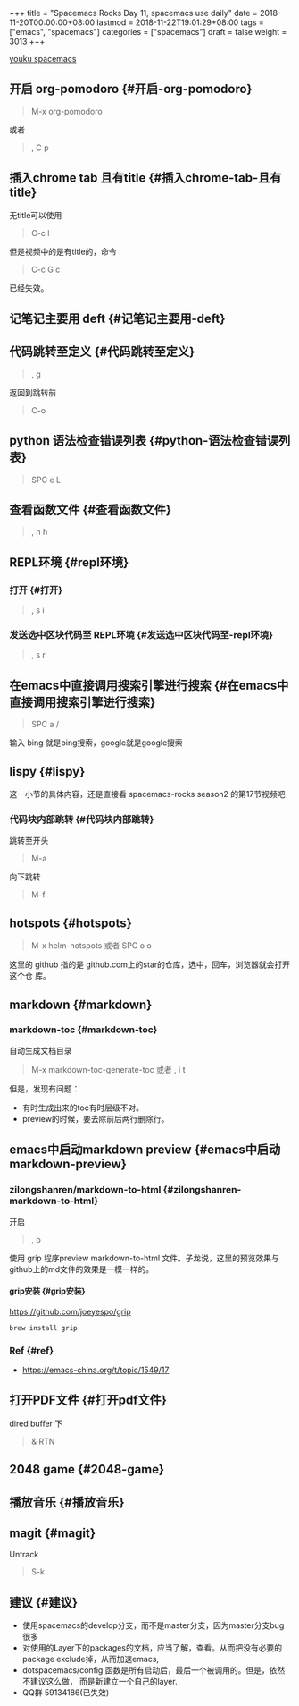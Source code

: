 +++
title = "Spacemacs Rocks Day 11, spacemacs use daily"
date = 2018-11-20T00:00:00+08:00
lastmod = 2018-11-22T19:01:29+08:00
tags = ["emacs", "spacemacs"]
categories = ["spacemacs"]
draft = false
weight = 3013
+++

[youku spacemacs](http://v.youku.com/v%5Fshow/id%5FXMTI1NzQxMzkzNg==.html?f=26137579)


## 开启 org-pomodoro {#开启-org-pomodoro}

> M-x org-pomodoro

或者

> , C p


## 插入chrome tab 且有title {#插入chrome-tab-且有title}

无title可以使用

> C-c l

但是视频中的是有title的，命令

> C-c G c

已经失效。


## 记笔记主要用 deft {#记笔记主要用-deft}


## 代码跳转至定义 {#代码跳转至定义}

> , g

返回到跳转前

> C-o


## python 语法检查错误列表 {#python-语法检查错误列表}

> SPC e L


## 查看函数文件 {#查看函数文件}

> , h h


## REPL环境 {#repl环境}


### 打开 {#打开}

> , s i


### 发送选中区块代码至 REPL环境 {#发送选中区块代码至-repl环境}

> , s r


## 在emacs中直接调用搜索引擎进行搜索 {#在emacs中直接调用搜索引擎进行搜索}

> SPC a /

输入 bing 就是bing搜索，google就是google搜索


## lispy {#lispy}

这一小节的具体内容，还是直接看 spacemacs-rocks season2 的第17节视频吧


### 代码块内部跳转 {#代码块内部跳转}

跳转至开头

> M-a

向下跳转

> M-f


## hotspots {#hotspots}

> M-x helm-hotspots 或者 SPC o o

这里的 github 指的是 github.com上的star的仓库，选中，回车，浏览器就会打开这个仓
库。


## markdown {#markdown}


### markdown-toc {#markdown-toc}

自动生成文档目录

> M-x markdown-toc-generate-toc 或者 , i t

但是，发现有问题：

-   有时生成出来的toc有时层级不对。
-   preview的时候，要去除前后两行删除行。


## emacs中启动markdown preview {#emacs中启动markdown-preview}


### zilongshanren/markdown-to-html {#zilongshanren-markdown-to-html}

开启

> , p

使用 grip 程序preview markdown-to-html 文件。子龙说，这里的预览效果与
github上的md文件的效果是一模一样的。


#### grip安装 {#grip安装}

<https://github.com/joeyespo/grip>

```
brew install grip
```


### Ref {#ref}

-   <https://emacs-china.org/t/topic/1549/17>


## 打开PDF文件 {#打开pdf文件}

dired buffer 下

> & RTN


## 2048 game {#2048-game}


## 播放音乐 {#播放音乐}


## magit {#magit}

Untrack

> S-k


## 建议 {#建议}

-   使用spacemacs的develop分支，而不是master分支，因为master分支bug很多
-   对使用的Layer下的packages的文档，应当了解，查看。从而把没有必要的package
    exclude掉，从而加速emacs,
-   dotspacemacs/config 函数是所有启动后，最后一个被调用的。但是，依然不建议这么做，
    而是新建立一个自己的layer.
-   QQ群 59134186(已失效)
